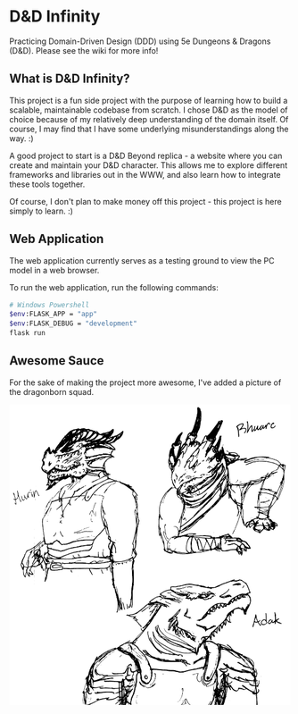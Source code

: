 # D&D Infinity

Practicing Domain-Driven Design (DDD) using 5e Dungeons & Dragons (D&D). Please see the wiki for more info!

## What is D&D Infinity?

This project is a fun side project with the purpose of learning how to build a scalable, maintainable codebase
from scratch. I chose D&D as the model of choice because of my relatively deep understanding of the domain itself.
Of course, I may find that I have some underlying misunderstandings along the way. :)

A good project to start is a D&D Beyond replica - a website where you can create and maintain your
D&D character. This allows me to explore different frameworks and libraries out in the WWW, and also learn
how to integrate these tools together.

Of course, I don't plan to make money off this project - this project is here simply to learn. :)

## Web Application

The web application currently serves as a testing ground to view the PC model in a web browser.

To run the web application, run the following commands:
```bash
# Windows Powershell
$env:FLASK_APP = "app"
$env:FLASK_DEBUG = "development"
flask run
```

## Awesome Sauce

For the sake of making the project more awesome, I've added a picture of the dragonborn squad.

![Dragonborn Squad](static/images/dragonborn_squad.png)

